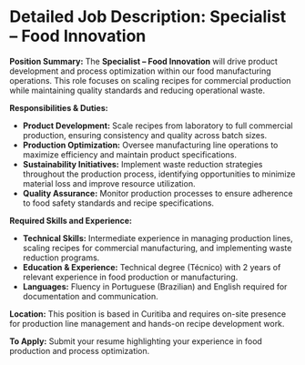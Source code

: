 # Detailed Job Description: Specialist – Food Innovation

**Position Summary:**
The **Specialist – Food Innovation** will drive product development and process optimization within our food manufacturing operations. This role focuses on scaling recipes for commercial production while maintaining quality standards and reducing operational waste.

**Responsibilities & Duties:**
- **Product Development:** Scale recipes from laboratory to full commercial production, ensuring consistency and quality across batch sizes.
- **Production Optimization:** Oversee manufacturing line operations to maximize efficiency and maintain product specifications.
- **Sustainability Initiatives:** Implement waste reduction strategies throughout the production process, identifying opportunities to minimize material loss and improve resource utilization.
- **Quality Assurance:** Monitor production processes to ensure adherence to food safety standards and recipe specifications.

**Required Skills and Experience:**
- **Technical Skills:** Intermediate experience in managing production lines, scaling recipes for commercial manufacturing, and implementing waste reduction programs.
- **Education & Experience:** Technical degree (Técnico) with 2 years of relevant experience in food production or manufacturing.
- **Languages:** Fluency in Portuguese (Brazilian) and English required for documentation and communication.

**Location:**
This position is based in Curitiba and requires on-site presence for production line management and hands-on recipe development work.

**To Apply:**
Submit your resume highlighting your experience in food production and process optimization.